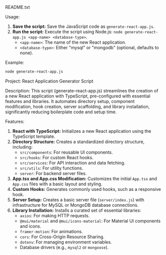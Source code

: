 README.txt

Usage:

1.  **Save the script:** Save the JavaScript code as `generate-react-app.js`.
2.  **Run the script:** Execute the script using Node.js: `node generate-react-app.js <app-name> <database-type>`.
    * `<app-name>`: The name of the new React application.
    * `<database-type>`: Either "mysql" or "mongodb" (optional, defaults to none).

Example:

```bash
node generate-react-app.js
```

Project: React Application Generator Script

Description:
This script (generate-react-app.js) streamlines the creation of a new React application with TypeScript, pre-configured with essential features and libraries. It automates directory setup, component modification, hook creation, server scaffolding, and library installation, significantly reducing boilerplate code and setup time.

Features:

1.  **React with TypeScript:** Initializes a new React application using the TypeScript template.
2.  **Directory Structure:** Creates a standardized directory structure, including:
    * `src/components`: For reusable UI components.
    * `src/hooks`: For custom React hooks.
    * `src/services`: For API interaction and data fetching.
    * `src/utils`: For utility functions.
    * `server`: For backend server files.
3.  **App.tsx and App.css Modification:** Customizes the initial `App.tsx` and `App.css` files with a basic layout and styling.
4.  **Custom Hooks:** Generates commonly used hooks, such as a responsive hook.
5.  **Server Setup:** Creates a basic server file (`server/index.js`) with infrastructure for MySQL or MongoDB database connections.
6.  **Library Installation:** Installs a curated set of essential libraries:
    * `axios`: For making HTTP requests.
    * `@mui/material` and `@mui/icons-material`: For Material UI components and icons.
    * `framer-motion`: For animations.
    * `cors`: For Cross-Origin Resource Sharing.
    * `dotenv`: For managing environment variables.
    * Database drivers (e.g., `mysql2` or `mongoose`).
